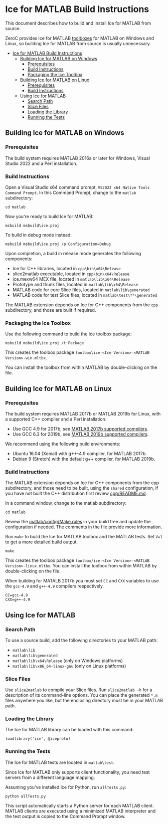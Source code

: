 # Ice for MATLAB Build Instructions

This document describes how to build and install Ice for MATLAB from source.

ZeroC provides Ice for MATLAB [toolboxes][1] for MATLAB on Windows and Linux, so building Ice for MATLAB from source is
usually unnecessary.

- [Ice for MATLAB Build Instructions](#ice-for-matlab-build-instructions)
  - [Building Ice for MATLAB on Windows](#building-ice-for-matlab-on-windows)
    - [Prerequisites](#prerequisites)
    - [Build Instructions](#build-instructions)
    - [Packaging the Ice Toolbox](#packaging-the-ice-toolbox)
  - [Building Ice for MATLAB on Linux](#building-ice-for-matlab-on-linux)
    - [Prerequisites](#prerequisites-1)
    - [Build Instructions](#build-instructions-1)
  - [Using Ice for MATLAB](#using-ice-for-matlab)
    - [Search Path](#search-path)
    - [Slice Files](#slice-files)
    - [Loading the Library](#loading-the-library)
    - [Running the Tests](#running-the-tests)

## Building Ice for MATLAB on Windows

### Prerequisites

The build system requires MATLAB 2016a or later for Windows, Visual Studio 2022
and a Perl installation.

### Build Instructions

Open a Visual Studio x64 command prompt, `VS2022 x64 Native Tools Command Prompt`. In this Command Prompt, change to the
`matlab` subdirectory:

```shell
cd matlab
```

Now you're ready to build Ice for MATLAB:

```shell
msbuild msbuild\ice.proj
```

To build in debug mode instead:

```shell
msbuild msbuild\ice.proj /p:Configuration=Debug
```

Upon completion, a build in release mode generates the following components:

- Ice for C++ libraries, located in `cpp\bin\x64\Release`
- slice2matlab executable, located in `cpp\bin\x64\Release`
- ice.mexw64 MEX file, located in `matlab\lib\x64\Release`
- Prototype and thunk files, located in `matlab\lib\x64\Release`
- MATLAB code for core Slice files, located in `matlab\lib\generated`
- MATLAB code for test Slice files, located in `matlab\test\**\generated`

The MATLAB extension depends on Ice for C++ components from the `cpp` subdirectory, and those are built if required.

### Packaging the Ice Toolbox

Use the following command to build the Ice toolbox package:

```shell
msbuild msbuild\ice.proj /t:Package
```

This creates the toolbox package `toolbox\ice-<Ice Version>-<MATLAB Version>-win.mltbx`.

You can install the toolbox from within MATLAB by double-clicking on the file.

## Building Ice for MATLAB on Linux

### Prerequisites

The build system requires MATLAB 2017b or MATLAB 2019b for Linux, with a supported C++ compiler and a Perl installation.

- Use GCC 4.9 for 2017b, see [MATLAB 2017b supported compilers][2].
- Use GCC 6.3 for 2019b, see [MATLAB 2019b supported compilers][3].

We recommend using the following build environments:

- Ubuntu 16.04 (Xenial) with g++-4.9 compiler, for MATLAB 2017b.
- Debian 9 (Stretch) with the default g++ compiler, for MATLAB 2019b.

### Build Instructions

The MATLAB extension depends on Ice for C++ components from the cpp subdirectory, and those need to be built, using the
`shared` configuration, if you have not built the C++ distribution first review [cpp/README.md](../cpp/README.md).

In a command window, change to the matlab subdirectory:

```shell
cd matlab
```

Review the [matlab/config/Make.rules](config/Make.rules) in your build tree and update the configuration if needed. The
comments in the file provide more information.

Run `make` to build the Ice for MATLAB toolbox and the MATLAB tests. Set `V=1` to get a more detailed build output.

```shell
make
```

This creates the toolbox package `toolbox/ice-<Ice Version>-<MATLAB Version>-linux.mltbx`. You can install the toolbox from
within MATLAB by double-clicking on the file.

When building for MATALB 2017b you must set `CC` and `CXX` variables to use the `gcc-4.9` and `g++-4.9` compilers
respectively.

```shell
CC=gcc-4.9
CXX=g++-4.9
```

## Using Ice for MATLAB

### Search Path

To use a source build, add the following directories to your MATLAB path:

- `matlab\lib`
- `matlab\lib\generated`
- `matlab\lib\x64\Release` (only on Windows platforms)
- `matlab\lib\x86_64-linux-gnu` (only on Linux platforms)

### Slice Files

Use `slice2matlab` to compile your Slice files. Run `slice2matlab -h` for a description of its command-line options. You
can place the generated `*.m` files anywhere you like, but the enclosing directory must be in your MATLAB path.

### Loading the Library

The Ice for MATLAB library can be loaded with this command:

```shell
loadlibrary('ice', @iceproto)
```

### Running the Tests

The Ice for MATLAB tests are located in `matlab\test`.

Since Ice for MATLAB only supports client functionality, you need test servers from a different language mapping.

Assuming you've installed Ice for Python, run `allTests.py`:

```shell
python allTests.py
```

This script automatically starts a Python server for each MATLAB client. MATLAB clients are executed using a minimized
MATLAB interpreter and the test output is copied to the Command Prompt window.

[1]: https://zeroc.com/downloads/ice
[2]: https://www.mathworks.com/content/dam/mathworks/mathworks-dot-com/support/sysreq/files/SystemRequirements-Release2017b_SupportedCompilers.pdf
[3]: https://www.mathworks.com/content/dam/mathworks/mathworks-dot-com/support/sysreq/files/system-requirements-release-2019b-supported-compilers.pdf
